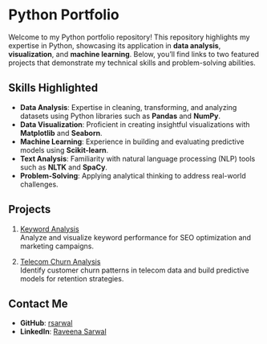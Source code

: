 # Python Portfolio

Welcome to my Python portfolio repository! This repository highlights my expertise in Python, showcasing its application in **data analysis**, **visualization**, and **machine learning**. 
Below, you’ll find links to two featured projects that demonstrate my technical skills and problem-solving abilities.

## Skills Highlighted
- **Data Analysis**: Expertise in cleaning, transforming, and analyzing datasets using Python libraries such as **Pandas** and **NumPy**.
- **Data Visualization**: Proficient in creating insightful visualizations with **Matplotlib** and **Seaborn**.
- **Machine Learning**: Experience in building and evaluating predictive models using **Scikit-learn**.
- **Text Analysis**: Familiarity with natural language processing (NLP) tools such as **NLTK** and **SpaCy**.
- **Problem-Solving**: Applying analytical thinking to address real-world challenges.

## Projects
1. [Keyword Analysis](https://github.com/rsarwal/Python/tree/main/KeywordAnalysis)  
   Analyze and visualize keyword performance for SEO optimization and marketing campaigns.

2. [Telecom Churn Analysis](https://github.com/rsarwal/Python/tree/main/Telecom_Churn_Analysis)  
   Identify customer churn patterns in telecom data and build predictive models for retention strategies.

## Contact Me
- **GitHub**: [rsarwal](https://github.com/rsarwal) 
- **LinkedIn**: [Raveena Sarwal](https://www.linkedin.com/in/raveena-sarwal-data-governance-analysis-visualization/) 



